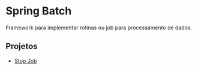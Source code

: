 # Spring Batch

Framework para implementar rotinas ou job para processamento de dados.

## Projetos

* [Stop Job](https://github.com/andremrezende/spring-batch/tree/main/stop-job)

  

